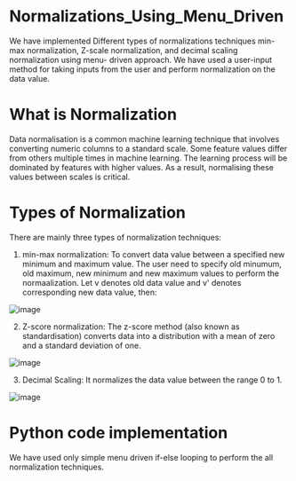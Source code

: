 # Normalizations_Using_Menu_Driven

We have implemented Different types of normalizations techniques min-max normalization, Z-scale normalization, and decimal scaling normalization using menu- driven approach. We have used a user-input method for taking inputs from the user and perform normalization on the data value.

# What is Normalization
Data normalisation is a common machine learning technique that involves converting numeric columns to a standard scale. Some feature values differ from others multiple times in machine learning. The learning process will be dominated by features with higher values. As a result, normalising these values between scales is critical.

# Types of Normalization
There are mainly three types of normalization techniques:

1. min-max normalization: To convert data value between a specified new minimum and maximum value. The user need to specify old minumum, old maximum, new minimum and new maximum values to perform the normaalization. Let v denotes old data value and v' denotes corresponding new data value, then:

![image](https://user-images.githubusercontent.com/92246789/170271112-093d65c6-9091-4722-b1d9-ccac3328990c.png)

2. Z-score normalization: The z-score method (also known as standardisation) converts data into a distribution with a mean of zero and a standard deviation of one.

![image](https://user-images.githubusercontent.com/92246789/170271705-38f93d82-80e6-4ef5-ac13-bc34021533dc.png)

3. Decimal Scaling: It normalizes the data value between the range 0 to 1.

![image](https://user-images.githubusercontent.com/92246789/170271940-d7381acc-b024-4695-806b-ba7efa909062.png)

# Python code implementation
We have used only simple menu driven if-else looping to perform the all normalization techniques.
